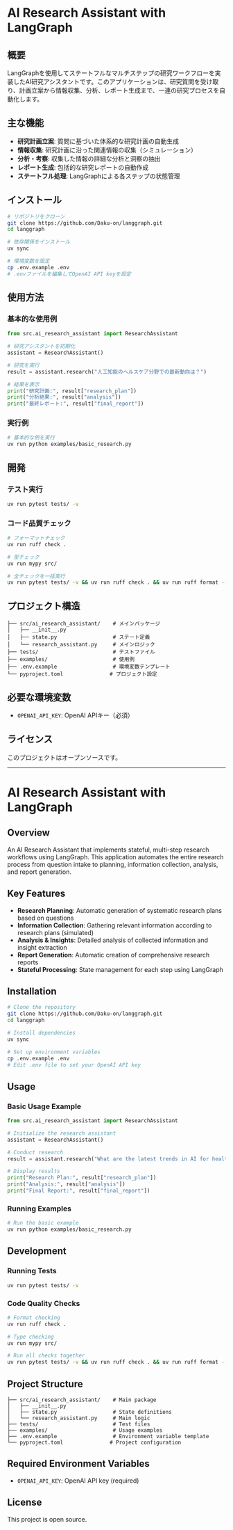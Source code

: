 # AI Research Assistant with LangGraph

## 概要

LangGraphを使用してステートフルなマルチステップの研究ワークフローを実装したAI研究アシスタントです。このアプリケーションは、研究質問を受け取り、計画立案から情報収集、分析、レポート生成まで、一連の研究プロセスを自動化します。

## 主な機能

- **研究計画立案**: 質問に基づいた体系的な研究計画の自動生成
- **情報収集**: 研究計画に沿った関連情報の収集（シミュレーション）
- **分析・考察**: 収集した情報の詳細な分析と洞察の抽出
- **レポート生成**: 包括的な研究レポートの自動作成
- **ステートフル処理**: LangGraphによる各ステップの状態管理

## インストール

```bash
# リポジトリをクローン
git clone https://github.com/Daku-on/langgraph.git
cd langgraph

# 依存関係をインストール
uv sync

# 環境変数を設定
cp .env.example .env
# .envファイルを編集してOpenAI API keyを設定
```

## 使用方法

### 基本的な使用例

```python
from src.ai_research_assistant import ResearchAssistant

# 研究アシスタントを初期化
assistant = ResearchAssistant()

# 研究を実行
result = assistant.research("人工知能のヘルスケア分野での最新動向は？")

# 結果を表示
print("研究計画:", result["research_plan"])
print("分析結果:", result["analysis"])
print("最終レポート:", result["final_report"])
```

### 実行例

```bash
# 基本的な例を実行
uv run python examples/basic_research.py
```

## 開発

### テスト実行

```bash
uv run pytest tests/ -v
```

### コード品質チェック

```bash
# フォーマットチェック
uv run ruff check .

# 型チェック  
uv run mypy src/

# 全チェックを一括実行
uv run pytest tests/ -v && uv run ruff check . && uv run ruff format --check . && uv run mypy src/
```

## プロジェクト構造

```
├── src/ai_research_assistant/    # メインパッケージ
│   ├── __init__.py
│   ├── state.py                  # ステート定義
│   └── research_assistant.py     # メインロジック
├── tests/                        # テストファイル
├── examples/                     # 使用例
├── .env.example                  # 環境変数テンプレート
└── pyproject.toml               # プロジェクト設定
```

## 必要な環境変数

- `OPENAI_API_KEY`: OpenAI APIキー（必須）

## ライセンス

このプロジェクトはオープンソースです。

---

# AI Research Assistant with LangGraph

## Overview

An AI Research Assistant that implements stateful, multi-step research workflows using LangGraph. This application automates the entire research process from question intake to planning, information collection, analysis, and report generation.

## Key Features

- **Research Planning**: Automatic generation of systematic research plans based on questions
- **Information Collection**: Gathering relevant information according to research plans (simulated)
- **Analysis & Insights**: Detailed analysis of collected information and insight extraction
- **Report Generation**: Automatic creation of comprehensive research reports
- **Stateful Processing**: State management for each step using LangGraph

## Installation

```bash
# Clone the repository
git clone https://github.com/Daku-on/langgraph.git
cd langgraph

# Install dependencies
uv sync

# Set up environment variables
cp .env.example .env
# Edit .env file to set your OpenAI API key
```

## Usage

### Basic Usage Example

```python
from src.ai_research_assistant import ResearchAssistant

# Initialize the research assistant
assistant = ResearchAssistant()

# Conduct research
result = assistant.research("What are the latest trends in AI for healthcare?")

# Display results
print("Research Plan:", result["research_plan"])
print("Analysis:", result["analysis"])
print("Final Report:", result["final_report"])
```

### Running Examples

```bash
# Run the basic example
uv run python examples/basic_research.py
```

## Development

### Running Tests

```bash
uv run pytest tests/ -v
```

### Code Quality Checks

```bash
# Format checking
uv run ruff check .

# Type checking
uv run mypy src/

# Run all checks together
uv run pytest tests/ -v && uv run ruff check . && uv run ruff format --check . && uv run mypy src/
```

## Project Structure

```
├── src/ai_research_assistant/    # Main package
│   ├── __init__.py
│   ├── state.py                  # State definitions
│   └── research_assistant.py     # Main logic
├── tests/                        # Test files
├── examples/                     # Usage examples
├── .env.example                  # Environment variable template
└── pyproject.toml               # Project configuration
```

## Required Environment Variables

- `OPENAI_API_KEY`: OpenAI API key (required)

## License

This project is open source.
